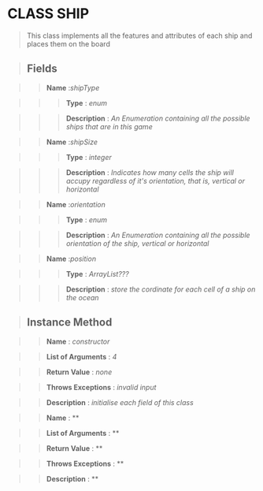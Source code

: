 # CLASS SHIP

> This class implements all the features and attributes of each ship and places them on the board


> ## Fields

>> **Name** :*shipType* 

>>> **Type** : *enum*

>>> **Description** : *An Enumeration containing all the possible ships that are in this game*


>> **Name** :*shipSize* 

>>> **Type** : *integer*

>>> **Description** : *Indicates how many cells the ship will accupy regardless of it's orientation, that is, vertical or horizontal*


>> **Name** :*orientation* 

>>> **Type** : *enum*

>>> **Description** : *An Enumeration containing all the possible orientation of the ship, vertical or horizontal*


>> **Name** :*position* 

>>> **Type** : *ArrayList???*

>>> **Description** : *store the cordinate for each cell of a ship on the ocean*



> ## Instance Method

>> **Name** : *constructor*

>> **List of Arguments** : *4*

>> **Return Value** : *none*

>> **Throws Exceptions** : *invalid input*

>> **Description** : *initialise each field of this class*


>> **Name** : **

>> **List of Arguments** : **

>> **Return Value** : **

>> **Throws Exceptions** : **

>> **Description** : **